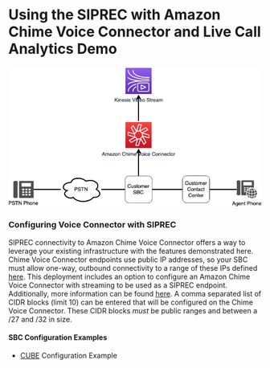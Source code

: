 # Using the SIPREC with Amazon Chime Voice Connector and Live Call Analytics Demo

![Diagram](images/SIPREC-Overview.png)

### Configuring Voice Connector with SIPREC

SIPREC connectivity to Amazon Chime Voice Connector offers a way to leverage your existing infrastructure with the features demonstrated here. Chime Voice Connector endpoints use public IP addresses, so your SBC must allow one-way, outbound connectivity to a range of these IPs defined [here](https://docs.aws.amazon.com/chime/latest/ag/network-config.html#cvc). This deployment includes an option to configure an Amazon Chime Voice Connector with streaming to be used as a SIPREC endpoint. Additionally, more information can be found [here](https://docs.aws.amazon.com/chime/latest/ag/start-kinesis-vc.html). A comma separated list of CIDR blocks (limit 10) can be entered that will be configured on the Chime Voice Connector. These CIDR blocks _must_ be public ranges and between a /27 and /32 in size.

#### SBC Configuration Examples

- [CUBE](CUBE_Config.md) Configuration Example
